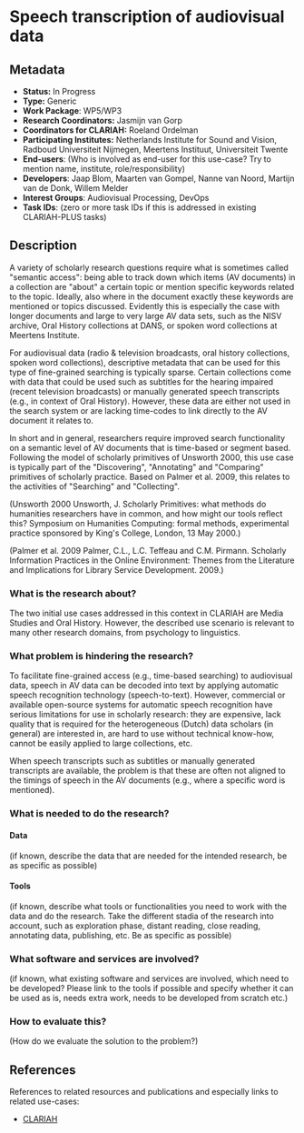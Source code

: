 # Speech transcription of audiovisual data

## Metadata

* **Status:**  In Progress
* **Type:** Generic
* **Work Package**: WP5/WP3
* **Research Coordinators:**  Jasmijn van Gorp
* **Coordinators for CLARIAH:**  Roeland Ordelman
* **Participating Institutes:** Netherlands Institute for Sound and Vision, Radboud Universiteit Nijmegen, Meertens Instituut, Universiteit Twente
* **End-users**: (Who is involved as end-user for this use-case? Try to mention name, institute, role/responsibility)
* **Developers**: Jaap Blom, Maarten van Gompel, Nanne van Noord, Martijn van de Donk, Willem Melder
* **Interest Groups**: Audiovisual Processing, DevOps
* **Task IDs**: (zero or more task IDs if this is addressed in existing CLARIAH-PLUS tasks)

## Description

A variety of scholarly research questions require what is sometimes called "semantic access": being able to track down which items (AV documents) in a collection are "about" a certain topic or mention specific keywords related to the topic. Ideally, also where in the document exactly these keywords are mentioned or topics discussed. Evidently this is especially the case with longer documents and large to very large AV data sets, such as the NISV archive, Oral History collections at DANS, or spoken word collections at Meertens Institute.      

For audiovisual data (radio & television broadcasts, oral history collections, spoken word collections), descriptive metadata that can be used for this type of fine-grained searching is typically sparse. Certain collections come with data that could be used  such as subtitles for the hearing impaired (recent television broadcasts) or manually generated speech transcripts (e.g., in context of Oral History). However, these data are either not used in the search system or are lacking time-codes to link directly to the AV document it relates to.  

In short and in general, researchers require improved search functionality on a semantic level of AV documents that is time-based or segment based. Following the model of scholarly primitives of Unsworth 2000, this use case is typically part of the "Discovering", "Annotating" and "Comparing" primitives of scholarly practice. Based on Palmer et al. 2009, this relates to the activities of "Searching" and "Collecting".  

(Unsworth 2000 Unsworth, J. Scholarly Primitives: what methods do humanities researchers have in common, and how might our tools reflect this? Symposium on Humanities Computing: formal methods, experimental practice sponsored by King's College, London, 13 May 2000.)

(Palmer et al. 2009 Palmer, C.L., L.C. Teffeau and C.M. Pirmann. Scholarly Information Practices in the Online Environment: Themes from the Literature and Implications for Library Service Development. 2009.)

### What is the research about?

The two initial use cases addressed in this context in CLARIAH are Media Studies and Oral History. However, the described use scenario is relevant to many other research domains, from psychology to linguistics.

### What problem is hindering the research?

To facilitate fine-grained access (e.g., time-based searching) to audiovisual data, speech in AV data can be decoded into text by applying automatic speech recognition technology (speech-to-text). However, commercial or available open-source systems for automatic speech recognition have serious limitations for use in scholarly research: they are expensive, lack quality that is required for the heterogeneous (Dutch) data scholars (in general) are interested in, are hard to use without technical know-how, cannot be easily applied to large collections, etc.    

When speech transcripts such as subtitles or manually generated transcripts are available, the problem is that these are often not aligned to the timings of speech in the AV documents (e.g., where a specific word is mentioned). 

### What is needed to do the research?


#### Data

(if known, describe the data that are needed for the intended research, be as specific as possible)

#### Tools

(if known, describe what tools or functionalities you need to work with the data and do the research. Take the different stadia of the research into account, such as exploration phase, distant reading, close reading, annotating data, publishing, etc. Be as specific as possible)

### What software and services are involved?

(if known, what existing software and services are involved, which need to be developed? Please link to the tools if possible and specify whether it can be used as is, needs extra work, needs to be developed from scratch etc.)

### How to evaluate this?

(How do we evaluate the solution to the problem?)

## References

References to related resources and publications and especially links to related use-cases:

* [CLARIAH](https://clariah.nl)
